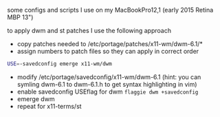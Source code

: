 some configs and scripts I use on my MacBookPro12,1 (early 2015 Retina MBP 13")


to apply dwm and st patches I use the following approach
* copy patches needed to /etc/portage/patches/x11-wm/dwm-6.1/*
* assign numbers to patch files so they can apply in correct order

```bash
USE=-savedconfig emerge x11-wm/dwm
```

* modify /etc/portage/savedconfig/x11-wm/dwm-6.1 (hint: you can symling dwm-6.1 to dwm-6.1.h to get syntax highlighting in vim)
* enable savedconfig USEflag for dwm ```flaggie dwm +savedconfig```
* emerge dwm
* repeat for x11-terms/st
